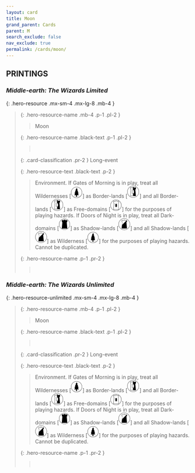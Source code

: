 ```yaml
---
layout: card
title: Moon
grand_parent: Cards
parent: M
search_exclude: false
nav_exclude: true
permalink: /cards/moon/
---
```


## PRINTINGS


### _Middle-earth: The Wizards Limited_

{: .hero-resource .mx-sm-4 .mx-lg-8 .mb-4 }
> {: .hero-resource-name .mb-4 .p-1 .pl-2 }
> > <div class="card-mp"></div>
> > <div class="card-name">Moon</div>
>
> {: .hero-resource-name .black-text .p-1 .pl-2 }
> > &nbsp;
>
> {: .card-classification .pr-2 }
> Long-event
>
> {: .hero-resource-text .black-text .p-2 }
> > Environment. If Gates of Morning is in play, treat all Wildernesses \[![](/assets/images/wilderness.svg)] as Border-lands \[![](/assets/images/border-land.svg)] and all Border-lands \[![](/assets/images/border-land.svg)] as Free-domains \[![](/assets/images/free-domain.svg)] for the purposes of playing hazards. If Doors of Night is in play, treat all Dark-domains \[![](/assets/images/dark-domain.svg)] as Shadow-lands \[![](/assets/images/shadow-land.svg)] and all Shadow-lands \[![](/assets/images/shadow-land.svg)] as Wilderness \[![](/assets/images/wilderness.svg)] for the purposes of playing hazards. Cannot be duplicated. 
> 
> {: .hero-resource-name .p-1 .pr-2 }
> > <div class="card-shield"></div>
> > <div class="card-corruption">&nbsp;</div>

### _Middle-earth: The Wizards Unlimited_

{: .hero-resource-unlimited .mx-sm-4 .mx-lg-8 .mb-4 }
> {: .hero-resource-name .mb-4 .p-1 .pl-2 }
> > <div class="card-mp"></div>
> > <div class="card-name">Moon</div>
>
> {: .hero-resource-name .black-text .p-1 .pl-2 }
> > &nbsp;
>
> {: .card-classification .pr-2 }
> Long-event
>
> {: .hero-resource-text .black-text .p-2 }
> > Environment. If Gates of Morning is in play, treat all Wildernesses \[![](/assets/images/wilderness.svg)] as Border-lands \[![](/assets/images/border-land.svg)] and all Border-lands \[![](/assets/images/border-land.svg)] as Free-domains \[![](/assets/images/free-domain.svg)] for the purposes of playing hazards. If Doors of Night is in play, treat all Dark-domains \[![](/assets/images/dark-domain.svg)] as Shadow-lands \[![](/assets/images/shadow-land.svg)] and all Shadow-lands \[![](/assets/images/shadow-land.svg)] as Wilderness \[![](/assets/images/wilderness.svg)] for the purposes of playing hazards. Cannot be duplicated. 
> 
> {: .hero-resource-name .p-1 .pr-2 }
> > <div class="card-shield"></div>
> > <div class="card-corruption">&nbsp;</div>
